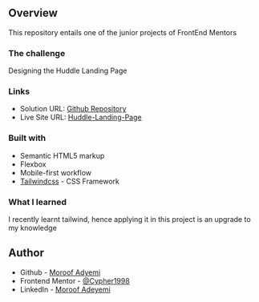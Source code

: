 ## Overview

This repository entails one of the junior projects of FrontEnd Mentors

### The challenge

Designing the Huddle Landing Page

### Links

- Solution URL: [Github Repository](https://github.com/Cypher1998/huddle_landing_page)
- Live Site URL: [Huddle-Landing-Page](https://cypher-huddle-landing-page.netlify.app/)

### Built with

- Semantic HTML5 markup
- Flexbox
- Mobile-first workflow
- [Tailwindcss](https://tailwindcss.com/) - CSS Framework

### What I learned

I recently learnt tailwind, hence applying it in this project is an upgrade to my knowledge

## Author

- Github - [Moroof Adyemi](https://github.com/Cypher1998)
- Frontend Mentor - [@Cypher1998](https://www.frontendmentor.io/profile/Cypher1998)
- LinkedIn - [Moroof Adeyemi](https://www.linkedin.com/in/moroof-adeyemi-1218b11b4/)
